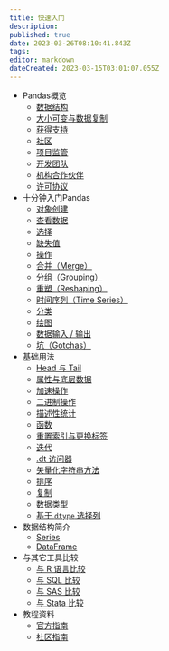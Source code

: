 ```yaml
---
title: 快速入门
description: 
published: true
date: 2023-03-26T08:10:41.843Z
tags: 
editor: markdown
dateCreated: 2023-03-15T03:01:07.055Z
---
```


- Pandas概览
  - [数据结构](https://www.pypandas.cn/docs/getting_started/overview.html#data-structures)
  - [大小可变与数据复制](https://www.pypandas.cn/docs/getting_started/overview.html#mutability-and-copying-of-data)
  - [获得支持](https://www.pypandas.cn/docs/getting_started/overview.html#getting-support)
  - [社区](https://www.pypandas.cn/docs/getting_started/overview.html#community)
  - [项目监管](https://www.pypandas.cn/docs/getting_started/overview.html#project-governance)
  - [开发团队](https://www.pypandas.cn/docs/getting_started/overview.html#development-team)
  - [机构合作伙伴](https://www.pypandas.cn/docs/getting_started/overview.html#institutional-partners)
  - [许可协议](https://www.pypandas.cn/docs/getting_started/overview.html#license)
- 十分钟入门Pandas
  - [对象创建](https://www.pypandas.cn/docs/getting_started/10min.html#object-creation)
  - [查看数据](https://www.pypandas.cn/docs/getting_started/10min.html#viewing-data)
  - [选择](https://www.pypandas.cn/docs/getting_started/10min.html#selection)
  - [缺失值](https://www.pypandas.cn/docs/getting_started/10min.html#missing-data)
  - [操作](https://www.pypandas.cn/docs/getting_started/10min.html#operations)
  - [合并（Merge）](https://www.pypandas.cn/docs/getting_started/10min.html#merge)
  - [分组（Grouping）](https://www.pypandas.cn/docs/getting_started/10min.html#grouping)
  - [重塑（Reshaping）](https://www.pypandas.cn/docs/getting_started/10min.html#reshaping)
  - [时间序列（Time Series）](https://www.pypandas.cn/docs/getting_started/10min.html#time-series)
  - [分类](https://www.pypandas.cn/docs/getting_started/10min.html#categoricals)
  - [绘图](https://www.pypandas.cn/docs/getting_started/10min.html#plotting)
  - [数据输入 / 输出](https://www.pypandas.cn/docs/getting_started/10min.html#getting-data-in-out)
  - [坑（Gotchas）](https://www.pypandas.cn/docs/getting_started/10min.html#gotchas)
- 基础用法
  - [Head 与 Tail](https://www.pypandas.cn/docs/getting_started/basics.html#head-and-tail)
  - [属性与底层数据](https://www.pypandas.cn/docs/getting_started/basics.html#attributes-and-underlying-data)
  - [加速操作](https://www.pypandas.cn/docs/getting_started/basics.html#accelerated-operations)
  - [二进制操作](https://www.pypandas.cn/docs/getting_started/basics.html#flexible-binary-operations)
  - [描述性统计](https://www.pypandas.cn/docs/getting_started/basics.html#descriptive-statistics)
  - [函数](https://www.pypandas.cn/docs/getting_started/basics.html#function-application)
  - [重置索引与更换标签](https://www.pypandas.cn/docs/getting_started/basics.html#reindexing-and-altering-labels)
  - [迭代](https://www.pypandas.cn/docs/getting_started/basics.html#iteration)
  - [.dt 访问器](https://www.pypandas.cn/docs/getting_started/basics.html#dt-accessor)
  - [矢量化字符串方法](https://www.pypandas.cn/docs/getting_started/basics.html#vectorized-string-methods)
  - [排序](https://www.pypandas.cn/docs/getting_started/basics.html#sorting)
  - [复制](https://www.pypandas.cn/docs/getting_started/basics.html#copying)
  - [数据类型](https://www.pypandas.cn/docs/getting_started/basics.html#dtypes)
  - [基于 `dtype` 选择列](https://www.pypandas.cn/docs/getting_started/basics.html#selecting-columns-based-on-dtype)
- 数据结构简介
  - [Series](https://www.pypandas.cn/docs/getting_started/dsintro.html#series)
  - [DataFrame](https://www.pypandas.cn/docs/getting_started/dsintro.html#dataframe)
- 与其它工具比较
  - [与 R 语言比较](https://www.pypandas.cn/docs/getting_started/comparison.html#comparison-with-r-r-libraries)
  - [与 SQL 比较](https://www.pypandas.cn/docs/getting_started/comparison.html#comparison-with-sql)
  - [与 SAS 比较](https://www.pypandas.cn/docs/getting_started/comparison.html#comparison-with-sas)
  - [与 Stata 比较](https://www.pypandas.cn/docs/getting_started/comparison.html#comparison-with-stata)
- 教程资料
  - [官方指南](https://www.pypandas.cn/docs/getting_started/tutorials.html#internal-guides)
  - [社区指南](https://www.pypandas.cn/docs/getting_started/tutorials.html#community-guides)